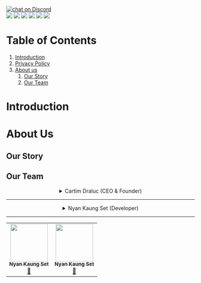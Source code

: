 <a href="https://discord.gg/NGypAKTfga"><img src="https://img.shields.io/discord/989395034220658718?logo=discord&style=for-the-badge" alt="chat on Discord"></a><br><img src="https://img.shields.io/github/commit-activity/y/CartimDraluc/Cartimpedia?style=plastic"> <img src="https://img.shields.io/github/commit-activity/m/CartimDraluc/Cartimpedia?style=plastic"> <img src="https://img.shields.io/github/languages/count/CartimDraluc/Cartimpedia?style=plastic"> <img src="https://img.shields.io/github/issues-closed/CartimDraluc/Cartimpedia?style=plastic"> <img src="https://img.shields.io/github/issues/CartimDraluc/Cartimpedia?style=plastic"> <a href="https://hits.seeyoufarm.com"><img src="https://hits.seeyoufarm.com/api/count/incr/badge.svg?url=https%3A%2F%2Fgithub.com%2FCartimDraluc%2FCartimpedia%2F&count_bg=%2379C83D&title_bg=%23555555&icon=&icon_color=%23E7E7E7&title=hits&edge_flat=true"/></a>


# Table of Contents

1. [Introduction](#Intro)
2. <a href="https://github.com/CartimDraluc/Cartimpedia/blob/main/POLICY.md">Privacy Policy</a>
3. [About us](#AboutUs)
    1. [Our Story](#OurStory)
    2. [Our Team](#OurTeam)

# Introduction <a id="Intro"></a>

# About Us <a id="AboutUS"></a>
## Our Story <a id="OurStory"></a>
## Our Team <a id="OurTeam"></a>
<details align=center>
    <summary>Cartim Draluc (CEO & Founder)</summary><br>
        <img src="https://avatars.githubusercontent.com/u/106230817?v=4">
    <p>
        Hi! I'm Cartim Draluc, a programmer from The United States. I'm currently learning HTML, CSS and JavaScript from Internet. I am working hard to study in the Harvard University!
    </p>
</details>
<hr>
<details align=center>
    <summary>Nyan Kaung Set (Developer)</summary><br>
        <img src="https://avatars.githubusercontent.com/u/96227457?s=318&u=2889744fcd08d935786b979fb3f4ff0c2dbbf398&v=4">
    <p>
        I'm Nyan Kaung Set. I'm from Myanmar (formerly known as Bruma). I'm also learning HTML, CSS and JavaScript as well as Bootstrap.
    </p>
</details>
<hr>

<table>
  <tr>
    <td align="center"><a href="https://github.com/CartimDraluc"><img src="https://avatars.githubusercontent.com/u/96227457?s=100&v=4" width="100px;" alt=""/><br /><sub><b>Nyan Kaung Set</b></sub></a><br /><a href="" title="Design">🎨</a></td>
    <td align="center"><a href="https://github.com/NyanKaungSet"><img src="https://avatars.githubusercontent.com/u/106230817?s=100&v=4" width="100px;" alt=""/><br /><sub><b>Nyan Kaung Set</b></sub></a><br /><a href="" title="Design">🎨</a></td>
  </tr>
</table>


<br><br>
<!--img src="https://contrib.rocks/image?repo=CartimDraluc/Cartimpedia"/-->

<!--v 0.17.1-->
